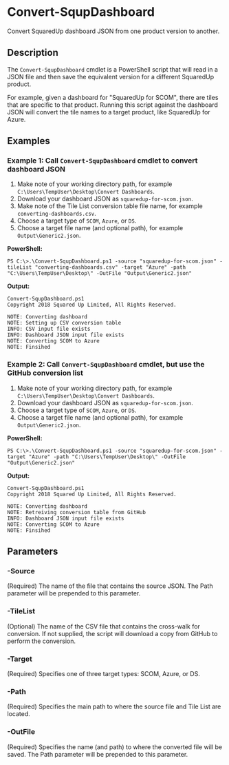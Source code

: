 # Convert-SqupDashboard #

Convert SquaredUp dashboard JSON from one product version to another.

## Description ##

The `Convert-SqupDashboard` cmdlet is a PowerShell script that will read in a JSON file and then save the equivalent version for a different SquaredUp product.

For example, given a dashboard for "SquaredUp for SCOM", there are tiles that are specific to that product.  Running this script against the dashboard JSON will convert the tile names to a target product, like SquaredUp for Azure.

## Examples ##

### Example 1: Call `Convert-SqupDashboard` cmdlet to convert dashboard JSON ###

1. Make note of your working directory path, for example `C:\Users\TempUser\Desktop\Convert Dashboards`.
2. Download your dashboard JSON as `squaredup-for-scom.json`.
3. Make note of the Tile List conversion table file name, for example `converting-dashboards.csv`.
4. Choose a target type of `SCOM`, `Azure`, or `DS`.
5. Choose a target file name (and optional path), for example `Output\Generic2.json`. 

**PowerShell:**

    PS C:\>.\Convert-SqupDashboard.ps1 -source "squaredup-for-scom.json" -tileList "converting-dashboards.csv" -target "Azure" -path "C:\Users\TempUser\Desktop\" -OutFile "Output\Generic2.json"


**Output:**

    Convert-SqupDashboard.ps1
	Copyright 2018 Squared Up Limited, All Rights Reserved.
	
	NOTE: Converting dashboard
	NOTE: Setting up CSV conversion table
	INFO: CSV input file exists
	INFO: Dashboard JSON input file exists
	NOTE: Converting SCOM to Azure
	NOTE: Finsihed

### Example 2: Call `Convert-SqupDashboard` cmdlet, but use the GitHub conversion list ###

1. Make note of your working directory path, for example `C:\Users\TempUser\Desktop\Convert Dashboards`.
2. Download your dashboard JSON as `squaredup-for-scom.json`.
4. Choose a target type of `SCOM`, `Azure`, or `DS`.
5. Choose a target file name (and optional path), for example `Output\Generic2.json`. 


**PowerShell:**

    PS C:\>.\Convert-SqupDashboard.ps1 -source "squaredup-for-scom.json" -target "Azure" -path "C:\Users\TempUser\Desktop\" -OutFile "Output\Generic2.json"


**Output:**

    Convert-SqupDashboard.ps1
	Copyright 2018 Squared Up Limited, All Rights Reserved.
	
	NOTE: Converting dashboard
	NOTE: Retreiving conversion table from GitHub
	INFO: Dashboard JSON input file exists
	NOTE: Converting SCOM to Azure
	NOTE: Finsihed



## Parameters ##

### -Source ###

(Required) The name of the file that contains the source JSON.  The Path parameter will be prepended to this parameter.

### -TileList ###

(Optional) The name of the CSV file that contains the cross-walk for conversion.  If not supplied, the script will download a copy from GitHub to perform the conversion.

### -Target ###

(Required) Specifies one of three target types:  SCOM, Azure, or DS.

### -Path ###

(Required) Specifies the main path to where the source file and Tile List are located.  


### -OutFile ###

(Required) Specifies the name (and path) to where the converted file will be saved.  The Path parameter will be prepended to this parameter.
